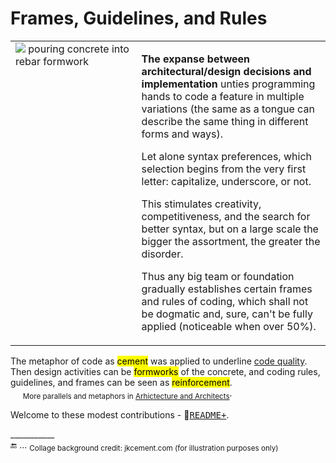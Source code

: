 # Frames, Guidelines, and Rules

<table><tr valign="top"><td width="40%">
    <picture><img alt="&nbsp;pouring concrete into rebar formwork" src="https://github.com/Kyriosity/read-write/blob/main/README%2B/_rsc/_img/photo/misc/pour_concrete-meme.jpg" /></picture>
  </td><td>
<p><b>The expanse between architectural/design decisions and implementation</b> unties programming hands to code a feature in multiple variations (the same as a tongue can describe the same thing in different forms and ways).</p>
<p>Let alone syntax preferences, which selection begins from the very first letter: capitalize, underscore, or not.</p>
<p>This stimulates creativity, competitiveness, and the search for better syntax, but on a large scale the bigger the assortment, the greater the disorder.</p>
<p>Thus any big team or foundation gradually establishes certain frames and rules of coding, which shall not be dogmatic and, sure, can't be fully applied (noticeable when over 50%).</p>
</td></tr></table>

The metaphor of code as <mark>cement</mark> was applied to underline <a href="https://github.com/Kyriosity/read-write/blob/main/README+/software/QA/README+/code-quality.md">code quality</a>.
     Then design activities can be <mark>formworks</mark> of the concrete, and coding rules, guidelines, and frames can be seen as <mark>reinforcement</mark>.\
    &nbsp;&nbsp;&nbsp;&nbsp;&nbsp;<sub>More parallels and metaphors in <a href="https://github.com/Kyriosity/read-write/blob/main/README%2B/pencraft/README%2B/essays/README%2B/SW_architect-aTake.md">Arhictecture and Architects</a></sub>.

Welcome to these modest contributions - 📁[<span title="&nbsp;The README+ subfolder oranises topic docs"><samp>README+</samp></span>](README+).

\___________\
🔚 ... <sub>Collage background credit: jkcement.com&#013;&#010;(for illustration purposes only)</sub> 

